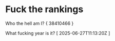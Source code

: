 # Fuck the rankings

Who the hell am I?
{ 38410466 }

What fucking year is it?
[ 2025-06-27T11:13:20Z ]
